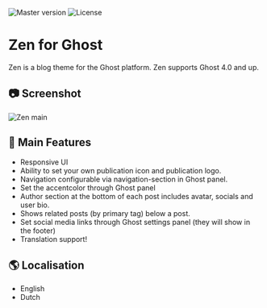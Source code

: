 ![Master version](https://img.shields.io/github/package-json/v/SpookThemes/zen-ghost-theme/master?style=flat-square)
![License](https://img.shields.io/github/license/SpookThemes/zen-ghost-theme?style=flat-square)

# Zen for Ghost
Zen is a blog theme for the Ghost platform. Zen supports Ghost 4.0 and up.

## 📷 Screenshot
![Zen main](https://github.com/SpookThemes/zen-ghost-theme/raw/master/assets/screenshot-desktop.png)

## 📃 Main Features
- Responsive UI
- Ability to set your own publication icon and publication logo.
- Navigation configurable via navigation-section in Ghost panel.
- Set the accentcolor through Ghost panel
- Author section at the bottom of each post includes avatar, socials and user bio.
- Shows related posts (by primary tag) below a post.
- Set social media links through Ghost settings panel (they will show in the footer)
- Translation support!

## 🌎 Localisation
- English
- Dutch